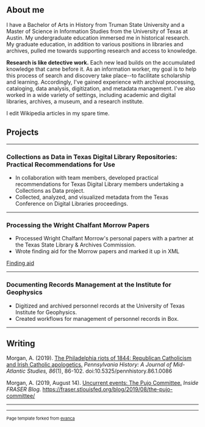 ## About me

I have a Bachelor of Arts in History from Truman State University and a Master of Science in Information Studies from the University of Texas at Austin. My undergraduate education immersed me in historical research. My graduate education, in addition to various positions in libraries and archives, pulled me towards supporting research and access to knowledge. 

**Research is like detective work.** Each new lead builds on the accumulated knowledge that came before it. As an information worker, my goal is to help this process of search and discovery take place--to facilitate scholarship and learning. Accordingly, I've gained experience with archival processing, cataloging, data analysis, digitization, and metadata management. I've also worked in a wide variety of settings, including academic and digital libraries, archives, a museum, and a research institute.

I edit Wikipedia articles in my spare time.

## Projects

---

### Collections as Data in Texas Digital Library Repositories: Practical Recommendations for Use

- In collaboration with team members, developed practical recommendations for Texas Digital Library members undertaking a Collections as Data project.
- Collected, analyzed, and visualized metadata from the Texas Conference on Digital Libraries proceedings.

---

### Processing the Wright Chalfant Morrow Papers

- Processed Wright Chalfant Morrow's personal papers with a partner at the Texas State Library & Archives Commission.
- Wrote finding aid for the Morrow papers and marked it up in XML

[Finding aid](http://legacy.lib.utexas.edu/taro/tslac/90058/tsl-90058.html)

---

### Documenting Records Management at the Institute for Geophysics

- Digitized and archived personnel records at the University of Texas Institute for Geophysics.
- Created workflows for management of personnel records in Box.

---

## Writing

Morgan, A. (2019). [The Philadelphia riots of 1844: Republican Catholicism and Irish Catholic apologetics.](https://www.jstor.org/stable/10.5325/pennhistory.86.1.0086?seq=1) *Pennsylvania History: A Journal of Mid-Atlantic Studies, 86*(1), 86-102. doi:10.5325/pennhistory.86.1.0086

Morgan, A. (2019, August 14). [Uncurrent events: The Pujo Committee.](https://fraser.stlouisfed.org/blog/2019/08/the-pujo-committee/) *Inside FRASER Blog.* https://fraser.stlouisfed.org/blog/2019/08/the-pujo-committee/

---




---
<p style="font-size:11px">Page template forked from <a href="https://github.com/evanca/quick-portfolio">evanca</a></p>
<!-- Remove above link if you don't want to attibute -->
